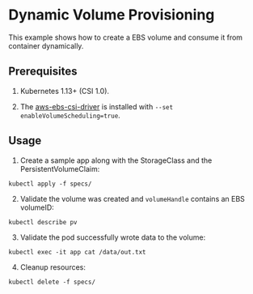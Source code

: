 # Dynamic Volume Provisioning
This example shows how to create a EBS volume and consume it from container dynamically.

## Prerequisites

1. Kubernetes 1.13+ (CSI 1.0).

2. The [aws-ebs-csi-driver](https://github.com/kubernetes-sigs/aws-ebs-csi-driver) is installed with `--set enableVolumeScheduling=true`.

## Usage

1. Create a sample app along with the StorageClass and the PersistentVolumeClaim:
```
kubectl apply -f specs/
```

2. Validate the volume was created and `volumeHandle` contains an EBS volumeID:
```
kubectl describe pv
```

3. Validate the pod successfully wrote data to the volume:
```
kubectl exec -it app cat /data/out.txt
```

4. Cleanup resources:
```
kubectl delete -f specs/
```
